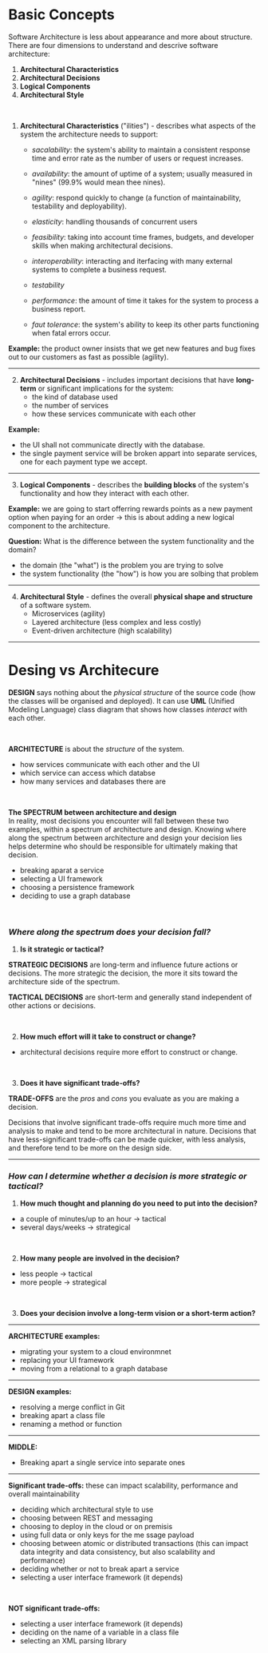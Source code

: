 # Basic Concepts
<p>Software Architecture is less about appearance and more about structure. There are four dimensions to understand and descrive software architecture: </p>

1. **Architectural Characteristics** 
2. **Architectural Decisions**
3. **Logical Components**
4. **Architectural Style** 

<br>

1. **Architectural Characteristics** ("ilities") - describes what aspects of the system the architecture needs to support:

    - _sacalability_: the system's ability to maintain a consistent response time and error rate as the number of users or request increases.

    - _availability_: the amount of uptime of a system; usually measured in "nines" (99.9% would mean thee nines).

    - _agility_: respond quickly to change (a function of maintainability, testability and deployability).

    - _elasticity_: handling thousands of concurrent users

    - _feasibility_: taking into account time frames, budgets, and developer skills when making architectural decisions. 

    - _interoperability_: interacting and iterfacing with many external systems to complete a business request.

    - _testability_

    - _performance_: the amount of time it takes for the system to process a business report.

    - _faut tolerance_: the system's ability to keep its other parts functioning when fatal errors occur.

**Example:** the product owner insists that we get new features and bug fixes out to our customers as fast as possible (agility).

----

2. **Architectural Decisions** - includes important decisions that have **long-term** or significant implications for the system:
    - the kind of database used
    - the number of services
    - how these services communicate with each other


**Example:** 
- the UI shall not communicate directly with the database.
- the single payment service will be broken appart into separate services, one for each payment type we accept. 

----


3. **Logical Components** - describes the **building blocks** of the system's functionality and how they interact with each other.

**Example:** we are going to start offerring rewards points as a new payment option when paying for an order -> this is about adding a new logical component to the architecture.

**Question:** What is the difference between the system functionality and the domain?
- the domain (the "what") is the problem you are trying to solve
- the system functionality (the "how") is how you are solbing that problem

----

4. **Architectural Style** - defines the overall **physical shape and structure** of a software system.
    - Microservices (agility)
    - Layered architecture (less complex and less costly)
    - Event-driven architecture (high scalability)

---- 

# Desing vs Architecure

**DESIGN** says nothing about the _physical structure_ of the source code (how the classes will be organised and deployed). It can use **UML** (Unified Modeling Language) class diagram that shows how classes _interact_ with each other. 

<br>

**ARCHITECTURE** is about the _structure_ of the system.
- how services communicate with each other and the UI
- which service can access which databse
- how many services and databases there are

<br>

**The SPECTRUM between architecture and design**
<br>
In reality, most decisions you encounter will fall between these two examples, within a spectrum of architecture and design. Knowing where along the spectrum between architecture and design your decision lies helps determine who should be responsible for ultimately making that decision.

- breaking aparat a service
- selecting a UI framework
- choosing a persistence framework
- deciding to use a graph database

<br>

### _Where along the spectrum does your decision fall?_

1. **Is it strategic or tactical?**

**STRATEGIC DECISIONS** are long-term and influence future actions or decisions. The more strategic the decision, the more it sits toward the architecture side of the spectrum.

**TACTICAL DECISIONS** are short-term and generally stand independent of other actions or decisions. 


<br>

2. **How much effort will it take to construct or change?**

- architectural decisions require more effort to construct or change. 


<br>


3. **Does it have significant trade-offs?**

**TRADE-OFFS** are the _pros_ and _cons_ you evaluate as you are making a decision.

Decisions that involve significant trade-offs require much more time and analysis to make and tend to be more architectural in nature. Decisions that have less-significant trade-offs can be made quicker, with less analysis, and therefore tend to be more on the design side.

---- 
### _How can I determine whether a decision is more strategic or tactical?_

1. **How much thought and planning do you need to put into the decision?**
- a couple of minutes/up to an hour -> tactical
- several days/weeks -> strategical

<br>


2. **How many people are involved in the decision?**
- less people -> tactical
- more people -> strategical


<br>


3. **Does your decision involve a long-term vision or a short-term action?**

-----

**ARCHITECTURE examples:**
- migrating your system to a cloud environmnet
- replacing your UI framework
- moving from a relational to a graph database

-----

**DESIGN examples:**
- resolving a merge conflict in Git
- breaking apart a class file
- renaming a method or function

-----

**MIDDLE:**
- Breaking apart a single service into separate ones


----


**Significant trade-offs:** these can impact scalability, performance and overall maintainability
- deciding which architectural style to use
- choosing between REST and messaging
- choosing to deploy in the cloud or on premisis
- using full data or only keys for the me ssage payload
- choosing between atomic or distributed transactions (this can impact data integrity and data consistency, but also scalability and performance)
- deciding whether or not to break apart a service
- selecting a user interface framework (it depends)


<br>


**NOT significant trade-offs:**
- selecting a user interface framework (it depends)
- deciding on the name of a variable in a class file
- selecting an XML parsing library

